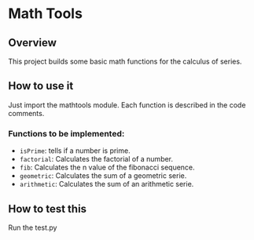 # Math Tools

## Overview
This project builds some basic math functions for the calculus of series. 

## How to use it
Just import the mathtools module. Each function is described in the code comments.

### Functions to be implemented: 
* `isPrime`: tells if a number is prime.
* `factorial`: Calculates the factorial of a number.
* `fib`: Calculates the n value of the fibonacci sequence.
* `geometric`: Calculates the sum of a geometric serie. 
* `arithmetic`: Calculates the sum of an arithmetic serie.

## How to test this 
Run the test.py
